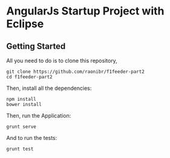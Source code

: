 # AngularJs Startup Project with Eclipse

## Getting Started

All you need to do is to clone this repository,


```
git clone https://github.com/raonibr/f1feeder-part2
cd f1feeder-part2
```

Then, install all the dependencies:

```
npm install
bower install
```

Then, run the Application:

```
grunt serve
```

And to run the tests:

```
grunt test
```

